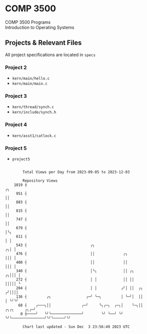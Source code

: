 # COMP 3500
COMP 3500 Programs  
Introduction to Operating Systems  
## Projects & Relevant Files
All project specifications are located in `specs`
### Project 2
- `kern/main/hello.c`
- `kern/main/main.c`
### Project 3
- `kern/thread/synch.c`
- `kern/include/synch.h`
### Project 4
- `kern/asst1/catlock.c`
### Project 5
- `project5`

```

        Total Views per Day from 2023-09-05 to 2023-12-03

        Repository Views
    1019 ┼                                                                                      ╭╮
     951 ┤                                                                                      ││
     883 ┤                                                                                      ││
     815 ┤                                                                                      ││
     747 ┤                                                                                      ││
     679 ┤                                                                                      │╰╮
     611 ┤                                                                                      │ │
     543 ┤                             ╭╮                                                     ╭╮│ │
     476 ┤                             ││             ╭╮                                      │││ │
     408 ┤                             ││             ││                                      │││ │
     340 ┤                             │╰╮            ││ ╭╮                                 ╭╮│││ │
     272 ┤                             │ │            ││ ││                                 │││││ ╰
     204 ┤                             │ │           ╭╯│ ││  ╭╮                            ╭╯││││
     136 ┤         ╭╮                ╭─╯ ╰─╮         │ ╰─╯│  ││                            │ ╰╯╰╯
      68 ┤    ╭───╮││              ╭─╯     ╰╮╭─╮  ╭─╮│    ╰─╮││               ╭╮╭╮     ╭╮╭─╯
       0 ┼────╯   ╰╯╰──────────────╯        ╰╯ ╰──╯ ╰╯      ╰╯╰───────────────╯╰╯╰─────╯╰╯

        Chart last updated - Sun Dec  3 23:56:49 2023 UTC
        
```
